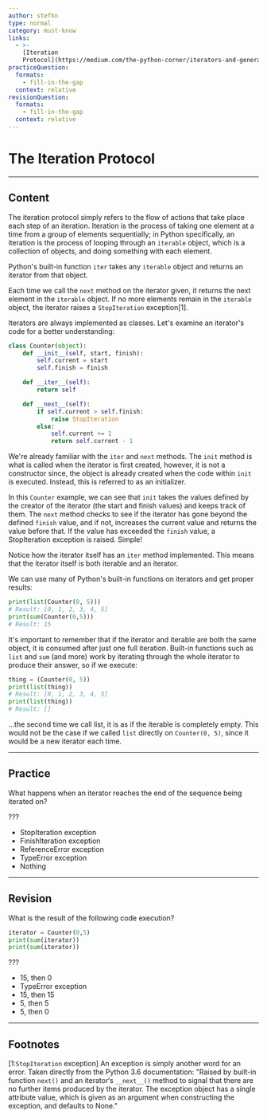 ```yaml
---
author: stefkn
type: normal
category: must-know
links:
  - >-
    [Iteration
    Protocol](https://medium.com/the-python-corner/iterators-and-generators-in-python-2c3929a144b){website}
practiceQuestion:
  formats:
    - fill-in-the-gap
  context: relative
revisionQuestion:
  formats:
    - fill-in-the-gap
  context: relative
---
```


# The Iteration Protocol


---

## Content

The iteration protocol simply refers to the flow of actions that take place each step of an iteration. Iteration is the process of taking one element at a time from a group of elements sequentially; in Python specifically, an iteration is the process of looping through an `iterable` object, which is a collection of objects, and doing something with each element.

Python's built-in function `iter` takes any `iterable` object and returns an iterator from that object.

Each time we call the `next` method on the iterator given, it returns the next element in the `iterable` object. If no more elements remain in the `iterable` object, the iterator raises a `StopIteration` exception[1].

Iterators are always implemented as classes. Let's examine an iterator's code for a better understanding:

```python
class Counter(object):
    def __init__(self, start, finish):
        self.current = start
        self.finish = finish

    def __iter__(self):
        return self

    def __next__(self):
        if self.current > self.finish:
            raise StopIteration
        else:
            self.current += 1
            return self.current - 1
```

We're already familiar with the `iter` and `next` methods. The `init` method is what is called when the iterator is first created, however, it is not a constructor since, the object is already created when the code within `init` is executed. Instead, this is referred to as an initializer.

In this `Counter` example, we can see that `init` takes the values defined by the creator of the iterator (the start and finish values) and keeps track of them. The `next` method checks to see if the iterator has gone beyond the defined `finish` value, and if not, increases the current value and returns the value before that. If the value has exceeded the `finish` value, a StopIteration exception is raised. Simple!

Notice how the iterator itself has an `iter` method implemented. This means that the iterator itself is both iterable and an iterator.

We can use many of Python's built-in functions on iterators and get proper results:

```python
print(list(Counter(0, 5)))
# Result: [0, 1, 2, 3, 4, 5]
print(sum(Counter(0,5)))
# Result: 15
```

It's important to remember that if the iterator and iterable are both the same object, it is consumed after just one full iteration. Built-in functions such as `list` and `sum` (and more) work by iterating through the whole iterator to produce their answer, so if we execute:

```python
thing = (Counter(0, 5))
print(list(thing))
# Result: [0, 1, 2, 3, 4, 5]
print(list(thing))
# Result: []
```

...the second time we call list, it is as if the iterable is completely empty. This would not be the case if we called `list` directly on `Counter(0, 5)`, since it would be a new iterator each time.


---

## Practice

What happens when an iterator reaches the end of the sequence being iterated on?

???

- StopIteration exception
- FinishIteration exception
- ReferenceError exception
- TypeError exception
- Nothing


---

## Revision

What is the result of the following code execution?

```python
iterator = Counter(0,5)
print(sum(iterator))
print(sum(iterator))
```

???

- 15, then 0
- TypeError exception
- 15, then 15
- 5, then 5
- 5, then 0


---

## Footnotes

[1:`StopIteration` exception]
An exception is simply another word for an error. Taken directly from the Python 3.6 documentation:
"Raised by built-in function `next()` and an iterator‘s `__next__()` method to signal that there are no further items produced by the iterator. The exception object has a single attribute value, which is given as an argument when constructing the exception, and defaults to None."
